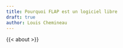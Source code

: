 ```yaml
---
title: Pourquoi FLAP est un logiciel libre
draft: true
author: Louis Chemineau
---
```


{{< about >}}

